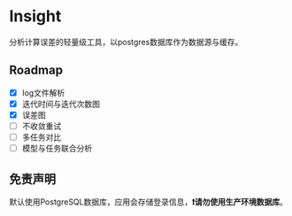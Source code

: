 # Insight

分析计算误差的轻量级工具，以postgres数据库作为数据源与缓存。

## Roadmap

- [x] log文件解析
- [x] 迭代时间与迭代次数图
- [x] 误差图
- [ ] 不收敛重试
- [ ] 多任务对比
- [ ] 模型与任务联合分析

## 免责声明

默认使用PostgreSQL数据库，应用会存储登录信息，**❗请勿使用生产环境数据库**。